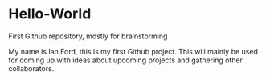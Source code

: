 # Hello-World
First Github repository, mostly for brainstorming

My name is Ian Ford, this is my first Github project. This will mainly be used for coming up with ideas about upcoming projects and gathering other collaborators.

